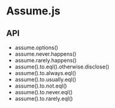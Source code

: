 # Assume.js


## API

- assume.options()
- assume.never.happens()
- assume.rarely.happens()
- assume().to.eql().otherwise.disclose()
- assume().to.always.eql()
- assume().to.usually.eql()
- assume().to.not.eql()
- assume().to.never.eql()
- assume().to.rarely.eql()